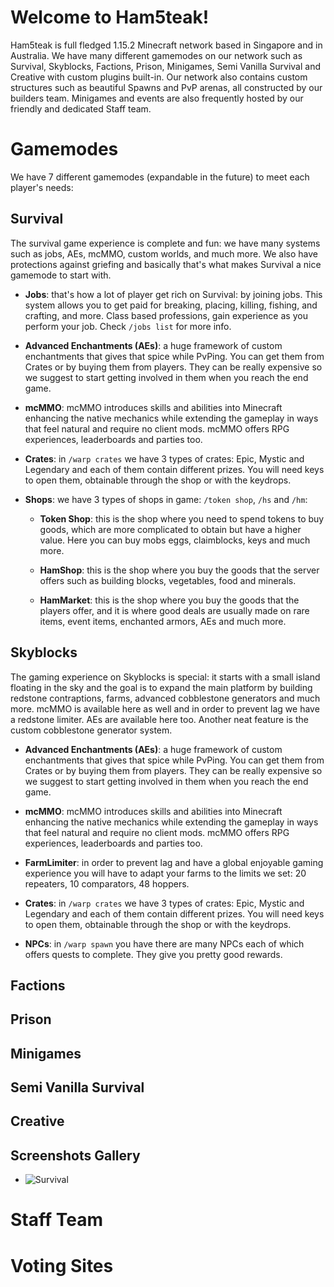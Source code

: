 # Welcome to Ham5teak!
Ham5teak is full fledged 1.15.2 Minecraft network based in Singapore and in Australia. We have many different gamemodes on our network such as Survival, Skyblocks, Factions, Prison, Minigames, Semi Vanilla Survival and Creative with custom plugins built-in. Our network also contains custom structures such as beautiful Spawns and PvP arenas, all constructed by our builders team. Minigames and events are also frequently hosted by our friendly and dedicated Staff team.

# Gamemodes
We have 7 different gamemodes (expandable in the future) to meet each player's needs:

## Survival
The survival game experience is complete and fun: we have many systems such as jobs, AEs, mcMMO, custom worlds, and much more. We also have protections against griefing and basically that's what makes Survival a nice gamemode to start with.
* **Jobs**: that's how a lot of player get rich on Survival: by joining jobs. This system allows you to get paid for breaking, placing, killing, fishing, and crafting, and more. Class based professions, gain experience as you perform your job. Check `/jobs list` for more info.

* **Advanced Enchantments (AEs)**: a huge framework of custom enchantments that gives that spice while PvPing. You can get them from Crates or by buying them from players. They can be really expensive so we suggest to start getting involved in them when you reach the end game.

* **mcMMO**: mcMMO introduces skills and abilities into Minecraft enhancing the native mechanics while extending the gameplay in ways that feel natural and require no client mods. mcMMO offers RPG experiences, leaderboards and parties too.

* **Crates**: in `/warp crates` we have 3 types of crates: Epic, Mystic and Legendary and each of them contain different prizes. You will need keys to open them, obtainable through the shop or with the keydrops.

* **Shops**: we have 3 types of shops in game: `/token shop`, `/hs` and `/hm`:
  
  * **Token Shop**: this is the shop where you need to spend tokens to buy goods, which are more complicated to obtain but have a higher value. Here you can buy mobs eggs, claimblocks, keys and much more.
  
  * **HamShop**: this is the shop where you buy the goods that the server offers such as building blocks, vegetables, food and minerals.
  
  * **HamMarket**: this is the shop where you buy the goods that the players offer, and it is where good deals are usually made on rare items, event items, enchanted armors, AEs and much more.

## Skyblocks
The gaming experience on Skyblocks is special: it starts with a small island floating in the sky and the goal is to expand the main platform by building redstone contraptions, farms, advanced cobblestone generators and much more. mcMMO is available here as well and in order to prevent lag we have a redstone limiter. AEs are available here too. Another neat feature is the custom cobblestone generator system.
* **Advanced Enchantments (AEs)**: a huge framework of custom enchantments that gives that spice while PvPing. You can get them from Crates or by buying them from players. They can be really expensive so we suggest to start getting involved in them when you reach the end game.

* **mcMMO**: mcMMO introduces skills and abilities into Minecraft enhancing the native mechanics while extending the gameplay in ways that feel natural and require no client mods. mcMMO offers RPG experiences, leaderboards and parties too.

* **FarmLimiter**: in order to prevent lag and have a global enjoyable gaming experience you will have to adapt your farms to the limits we set: 20 repeaters, 10 comparators, 48 hoppers.

* **Crates**: in `/warp crates` we have 3 types of crates: Epic, Mystic and Legendary and each of them contain different prizes. You will need keys to open them, obtainable through the shop or with the keydrops.

* **NPCs**: in `/warp spawn` you have there are many NPCs each of which offers quests to complete. They give you pretty good rewards.

## Factions
## Prison
## Minigames
## Semi Vanilla Survival
## Creative
## Screenshots Gallery
* ![Survival](https://jenny-ham5teak.github.io/assets/images/survival.png)
# Staff Team
# Voting Sites
